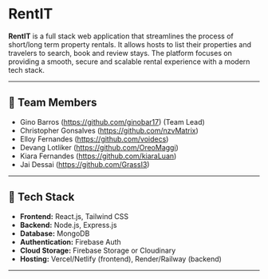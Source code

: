# RentIT

**RentIT** is a full stack web application that streamlines the process of short/long term property rentals. It allows hosts to list their properties and travelers to search, book and review stays. The platform focuses on providing a smooth, secure and scalable rental experience with a modern tech stack.

---

## 👥 Team Members

- Gino Barros (https://github.com/ginobar17) (Team Lead)
- Christopher Gonsalves (https://github.com/nzvMatrix)
- Elloy Fernandes (https://github.com/voidecs)
- Devang Lotliker (https://github.com/OreoMaggi)
- Kiara Fernandes (https://github.com/kiaraLuan)
- Jai Dessai (https://github.com/GrassI3)

---

## 🚀 Tech Stack

- **Frontend:** React.js, Tailwind CSS  
- **Backend:** Node.js, Express.js  
- **Database:** MongoDB  
- **Authentication:** Firebase Auth  
- **Cloud Storage:** Firebase Storage or Cloudinary  
- **Hosting:** Vercel/Netlify (frontend), Render/Railway (backend)

---

